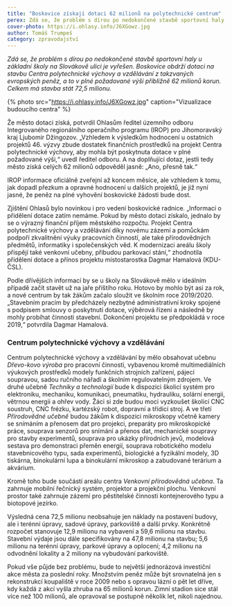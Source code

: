```yaml
---
title: "Boskovice získají dotaci 62 milionů na polytechnické centrum"
perex: Zdá se, že problém s dírou po nedokončené stavbě sportovní haly u základní školy na Slovákově ulici je vyřešen. Dotace pochází z takzvaných evropských peněz; celkem má stavba stát 72,5 milionu.
cover-photo: https://i.ohlasy.info/J6XGowz.jpg
author: Tomáš Trumpeš
category: zpravodajství
---
```


*Zdá se, že problém s dírou po nedokončené stavbě sportovní haly u základní školy na Slovákově ulici je vyřešen. Boskovice obdrží dotaci na stavbu Centra polytechnické výchovy a vzdělávání z takzvaných evropských peněz, a to v plné požadované výši přibližně 62 milionů korun. Celkem má stavba stát 72,5 milionu.*

{% photo src="https://i.ohlasy.info/J6XGowz.jpg" caption="Vizualizace budoucího centra" %}

Že město dotaci získá, potvrdil Ohlasům ředitel územního odboru Integrovaného regionálního operačního programu (IROP) pro Jihomoravský kraj Ljubomir Džingozov. „Vzhledem k výsledkům hodnocení u ostatních projektů 46. výzvy zbude dostatek finančních prostředků na projekt Centra polytechnické výchovy, aby mohla být poskytnuta dotace v plné požadované výši,“ uvedl ředitel odboru. A na doplňující dotaz, jestli tedy město získá celých 62 milionů odpověděl jasně: „Ano, přesně tak.“

IROP informace oficiálně zveřejní až koncem měsíce, ale vzhledem k tomu, jak dopadl přezkum a opravné hodnocení u dalších projektů, je již nyní jasné, že peněz na plné vyhovění boskovické žádosti bude dost.

Zjištění Ohlasů bylo novinkou i pro vedení boskovické radnice. „Informaci o přidělení dotace zatím nemáme. Pokud by město dotaci získalo, jednalo by se o výrazný finanční příjem městského rozpočtu. Projekt Centra polytechnické výchovy a vzdělávání díky novému zázemí a pomůckám podpoří zkvalitnění výuky pracovních činností, ale také přírodovědných předmětů, informatiky i společenských věd. K modernizaci areálu školy přispějí také venkovní učebny, přibudou parkovací stání,“ zhodnotila přidělení dotace a přínos projektu místostarostka Dagmar Hamalová (KDU-ČSL).

Podle dřívějších informací by se u školy na Slovákově mělo v ideálním případě začít stavět už na jaře příštího roku. Hotovo by mohlo být asi za rok, a nové centrum by tak žákům začalo sloužit ve školním roce 2019/2020. „Stavebním pracím by předcházely nezbytné administrativní kroky spojené s podpisem smlouvy o poskytnutí dotace, výběrová řízení a následně by mohly probíhat činnosti stavební. Dokončení projektu se předpokládá v roce 2019,“ potvrdila Dagmar Hamalová.

### Centrum polytechnické výchovy a vzdělávání

Centrum polytechnické výchovy a vzdělávání by mělo obsahovat učebnu *Dřevo-kovo výroba* pro pracovní činnosti, vybavenou kromě multimediálních výukových prostředků modely funkčních strojních zařízení, pájecí soupravou, sadou ručního nářadí a školním regulovatelným zdrojem. Ve druhé učebně *Techniky a technologií* bude k dispozici školicí systém pro elektroniku, mechaniku, komunikaci, pneumatiku, hydrauliku, solární energii, větrnou energii a ohřev vody. Žáci si zde budou moci vyzkoušet školicí CNC soustruh, CNC frézku, kartézský robot, dopravní a třídicí stroj. A ve třetí *Přírodovědné učebně* budou žákům k dispozici mikroskopy včetně kamery se snímáním a přenosem dat pro projekci, preparáty pro mikroskopické práce, souprava senzorů pro snímání a přenos dat, mechanické soupravy pro stavby experimentů, souprava pro ukázky přírodních jevů, modelová sestava pro demonstraci přeměn energií, souprava robotického modelu stavebnicového typu, sada experimentů, biologické a fyzikální modely, 3D tiskárna, binokulární lupa a binokulární mikroskop a zabudované terárium a akvárium.

Kromě toho bude součástí areálu centra *Venkovní přírodovědná učebna*. Ta zahrnuje mobilní řečnický systém, projektor a projekční plochu. Venkovní prostor také zahrnuje zázemí pro pěstitelské činnosti kontejnerového typu a biotopové jezírko. 

Výsledná cena 72,5 milionu neobsahuje jen náklady na postavení budovy, ale i terénní úpravy, sadové úpravy, parkoviště a další prvky. Konkrétně rozpočet stanovuje 12,9 milionu na vybavení a 59,6 milionu na stavbu. Stavební výdaje jsou dále specifikovány na 47,8 milionu na stavbu; 5,6 milionu na terénní úpravy, parkové úpravy a oplocení; 4,2 milionu na odvodnění lokality a 2 miliony na vybudování parkoviště.

Pokud vše půjde bez problému, bude to největší jednorázová investiční akce města za poslední roky. Množstvím peněz může být srovnatelná jen s rekonstrukcí koupaliště v roce 2009 nebo s opravou lázní o pět let dříve, kdy každá z akcí vyšla zhruba na 65 milionů korun. Zimní stadion sice stál více než 100 milionů, ale opravoval se postupně několik let, nikoli najednou.
